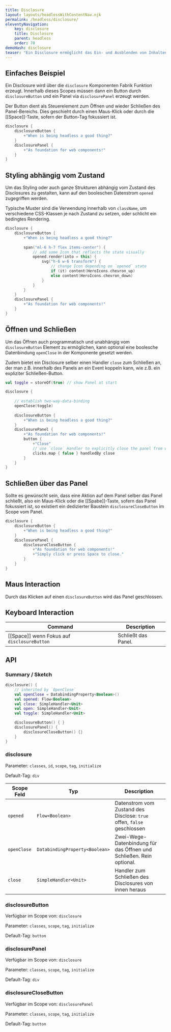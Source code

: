 ```yaml
---
title: Disclosure
layout: layouts/headlessWithContentNav.njk
permalink: /headless/disclosure/
eleventyNavigation:
    key: disclosure
    title: Disclosure
    parent: headless
    order: 70
demoHash: disclosure
teaser: "Ein Disclosure ermöglicht das Ein- und Ausblenden von Inhalten wie z.B. umschaltbare Akkordeon Menüs."
---
```


## Einfaches Beispiel

Ein Disclosure wird über die `disclosure` Komponenten Fabrik Funktion erzeugt. Innerhalb dieses Scopes müssen dann ein
Button durch `disclosureButton` und ein Panel via `disclosurePanel` erzeugt werden.

Der Button dient als Steuerelement zum Öffnen und wieder Schließen des Panel-Bereichs. Dies geschieht durch einen
Maus-Klick oder durch die [[Space]]-Taste, sofern der Button-Tag fokussiert ist.

```kotlin
disclosure {
    disclosureButton {
        +"When is being headless a good thing?"
    }
    disclosurePanel {
        +"As foundation for web components!"
    }
}
```

## Styling abhängig vom Zustand

Um das Styling oder auch ganze Strukturen abhängig vom Zustand des Disclosures zu gestalten, kann auf den booleschen
Datenstrom `opened` zugegriffen werden.

Typische Muster sind die Verwendung innerhalb von `className`, um verschiedene CSS-Klassen je nach Zustand zu setzen,
oder schlicht ein bedingtes Rendering.

```kotlin
disclosure {
    disclosureButton {
        +"When is being headless a good thing?"
        
        span("ml-6 h-7 flex items-center") {
            // add some Icon that reflects the state visually
            opened.render(into = this) {
                svg("h-6 w-6 transform") {
                    // change Icon depending on `opened` state
                    if (it) content(HeroIcons.chevron_up)
                    else content(HeroIcons.chevron_down)
                }
            }
        }
    }
    disclosurePanel {
        +"As foundation for web components!"
    }
}
```

## Öffnen und Schließen

Um das Öffnen auch programmatisch und unabhängig vom `disclosureButton` Element zu ermöglichen, kann optional eine
boolesche Datenbindung `openClose` in der Komponente gesetzt werden.

Zudem bietet ein Disclosure selber einen Handler `close` zum Schließen an, der man z.B. innerhalb des Panels an ein
Event koppeln kann, wie z.B. ein expliziter Schließen-Button.

```kotlin
val toggle = storeOf(true) // show Panel at start

disclosure {
    
    // establish two-way-data-binding
    openClose(toggle)
    
    disclosureButton {
        +"When is being headless a good thing?"
    }
    disclosurePanel {
        +"As foundation for web components!"
        button {
            +"Close"
            // use `close` Handler to explicitly close the panel from within
            clicks.map { false } handledBy close
        }
    }
}
```

## Schließen über das Panel

Sollte es gewünscht sein, dass eine Aktion auf dem Panel selber das Panel schließt, also ein Maus-Klick oder 
die [[Spabe]]-Taste, sofern das Panel fokussiert ist, so existiert ein dedizierter Baustein `disclosureCloseButton`
im Scope vom Panel.

```kotlin
disclosure {
    disclosureButton {
        +"When is being headless a good thing?"
    }
    disclosurePanel {
        disclosureCloseButton {
            +"As foundation for web components!"
            +"Simply click or press Space to close."
        }
    }
}
```

## Maus Interaction

Durch das Klicken auf einen `disclosureButton` wird das Panel geschlossen.

## Keyboard Interaction

| Command                                     | Description         |
|---------------------------------------------|---------------------|
| [[Space]] wenn Fokus auf `disclosureButton` | Schließt das Panel. |

## API

### Summary / Sketch
```kotlin
disclosure() {
    // inherited by `OpenClose`
    val openClose = DatabindingProperty<Boolean>()
    val opened: Flow<Boolean>
    val close: SimpleHandler<Unit>
    val open: SimpleHandler<Unit>
    val toggle: SimpleHandler<Unit>

    disclosureButton() { }
    disclosurePanel() {
        disclosureCloseButton() {}
    }
}
```

### disclosure

Parameter: `classes`, `id`, `scope`, `tag`, `initialize`

Default-Tag: `div`

| Scope Feld  | Typ                            | Description                                                            |
|-------------|--------------------------------|------------------------------------------------------------------------|
| `opened`    | `Flow<Boolean>`                | Datenstrom vom Zustand des Disclose: `true` offen, `false` geschlossen |
| `openClose` | `DatabindingProperty<Boolean>` | Zwei-Wege-Datenbindung für das Öffnen und Schließen. Rein optional.    |
| `close`     | `SimpleHandler<Unit>`          | Handler zum Schließen des Disclosures von innen heraus                 |


### disclosureButton

Verfügbar im Scope von: `disclosure`

Parameter: `classes`, `scope`, `tag`, `initialize`

Default-Tag: `button`

### disclosurePanel

Verfügbar im Scope von: `disclosure`

Parameter: `classes`, `scope`, `tag`, `initialize`

Default-Tag: `div`

### disclosureCloseButton

Verfügbar im Scope von: `disclosurePanel`

Parameter: `classes`, `scope`, `tag`, `initialize`

Default-Tag: `button`